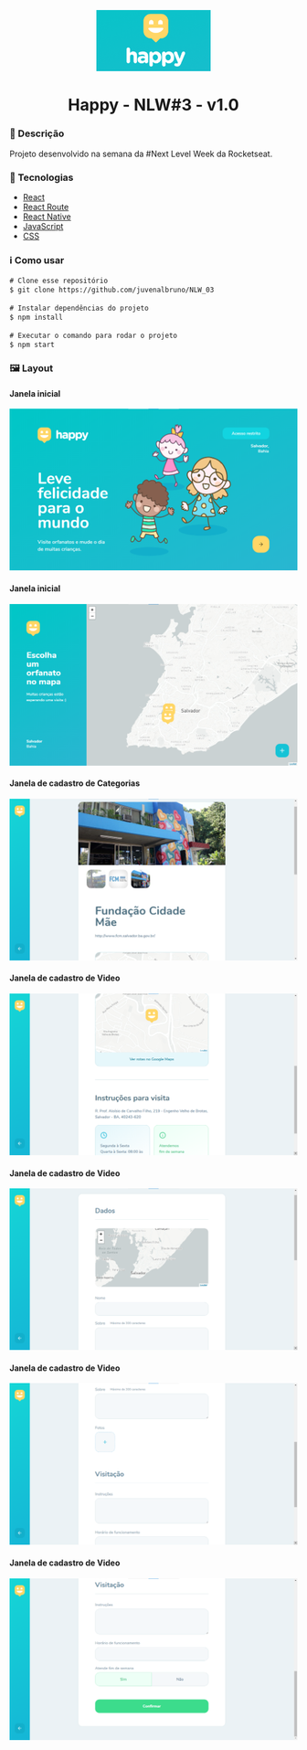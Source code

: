 <p align='center'><img width='200' src="./Happy/image.png"/ background={{black}}></p>
<h1 align='center'>Happy - NLW#3 - v1.0</h1>

<h3>🔖 Descrição</h3>
<p>Projeto desenvolvido na semana da #Next Level Week da Rocketseat.</p>

<h3>🚀 Tecnologias</h3>
<ul>
    <li><a href="https://reactjs.org/" target="_blank">React</a></li>
    <li><a href="https://reactrouter.com/" target="_blank">React Route</a></li>
    <li><a href="" target="_blank">React Native</a></li>
    <li><a href="" target="_blank">JavaScript</a></li>
    <li><a href="" target="_blank">CSS</a></li>
</ul>

<h3>ℹ️ Como usar</h3>

    # Clone esse repositório
    $ git clone https://github.com/juvenalbruno/NLW_03
    
    # Instalar dependências do projeto
    $ npm install
    
    # Executar o comando para rodar o projeto
    $ npm start

<h3>🖼 Layout</h3>
<h4>Janela inicial</h4>
<img src="./Happy/happy01.png">
<br/>
<h4>Janela inicial</h4>
<img src="./Happy/happy02.png">
<br/>
<h4>Janela de cadastro de Categorias</h4>
<img src="./Happy/happy03.png">
<br/>
<h4>Janela de cadastro de Video</h4>
<img src="./Happy/happy04.png">
<br/>
<h4>Janela de cadastro de Video</h4>
<img src="./Happy/happy05.png">
<br/>
<h4>Janela de cadastro de Video</h4>
<img src="./Happy/happy06.png">
<br/>
<h4>Janela de cadastro de Video</h4>
<img src="./Happy/happy07.png">
